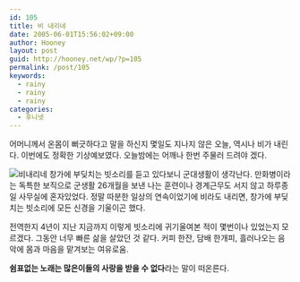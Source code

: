 ```yaml
---
id: 105
title: 비 내리네
date: 2005-06-01T15:56:02+09:00
author: Hooney
layout: post
guid: http://hooney.net/wp/?p=105
permalink: /post/105
keywords:
  - rainy
  - rainy
  - rainy
categories:
  - 후니넷
---
```

어머니께서 온몸이 뻐긋하다고 말을 하신지 몇일도 지나지 않은 오늘, 역시나 비가 내린다. 이번에도 정확한 기상예보였다. 오늘밤에는 어깨나 한번 주물러 드려야 겠다. 

![비내리네](/files/img/2006-06/rainy.gif) 창가에 부딪치는 빗소리를 듣고 있다보니 군대생활이 생각난다. 만화병이라는 독특한 보직으로 군생활 26개월을 보낸 나는 훈련이나 경계근무도 서지 않고 하루종일 사무실에 혼자있었다. 정말 따분한 일상의 연속이었기에 비라도 내리면, 창가에 부딪치는 빗소리에 모든 신경을 기울이곤 했다. 

전역한지 4년이 지난 지금까지 이렇게 빗소리에 귀기울여본 적이 몇번이나 있었는지 모르겠다. 그동안 너무 빠른 삶을 살았던 것 같다. 커피 한잔, 담배 한개피, 흘러나오는 음악에 몸과 마음을 맡겨보는 여유로움.

**쉼표없는 노래는 많은이들의 사랑을 받을 수 없다**라는 말이 떠온른다.